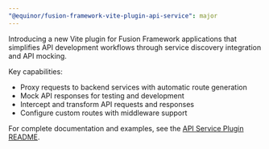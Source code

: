 ```yaml
---
"@equinor/fusion-framework-vite-plugin-api-service": major
---
```


Introducing a new Vite plugin for Fusion Framework applications that simplifies API development workflows through service discovery integration and API mocking.

Key capabilities:
- Proxy requests to backend services with automatic route generation
- Mock API responses for testing and development
- Intercept and transform API requests and responses
- Configure custom routes with middleware support

For complete documentation and examples, see the [API Service Plugin README](https://github.com/equinor/fusion-framework/tree/main/packages/vite-plugins/api-service/README.md).